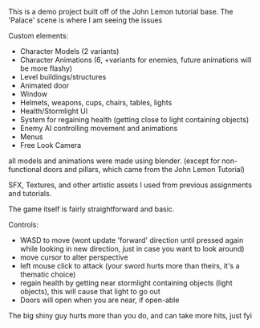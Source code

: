 <p>This is a demo project built off of the John Lemon tutorial base. The 'Palace' scene is where I am seeing the issues</p>

<p>Custom elements:</p>
<ul>
	<li>Character Models (2 variants)</li>
	<li>Character Animations (6, +variants for enemies, future animations will be more flashy)</li>
	<li>Level buildings/structures</li>
	<li>Animated door</li>
	<li>Window</li>
	<li>Helmets, weapons, cups, chairs, tables, lights</li>
	<li>Health/Stormlight UI</li>
	<li>System for regaining health (getting close to light containing objects)</li>
	<li>Enemy AI controlling movement and animations</li>
	<li>Menus</li>
	<li>Free Look Camera</li>
</ul>

<p>all models and animations were made using blender. (except for non-functional doors and pillars, which came from the John Lemon Tutorial)</p>
<p>SFX, Textures, and other artistic assets I used from previous assignments and tutorials.</p>
<p>The game itself is fairly straightforward and basic.</p>

<p>Controls:</p>
<ul>
	<li>WASD to move (wont update 'forward' direction until pressed again while looking in new direction, just in case you want to look around)</li>
	<li>move cursor to alter perspective</li>
	<li>left mouse click to attack (your sword hurts more than theirs, it's a thematic choice)</li>
	<li>regain health by getting near stormlight containing objects (light objects), this will cause that light to go out</li>
	<li>Doors will open when you are near, if open-able</li>
</ul>

<p>The big shiny guy hurts more than you do, and can take more hits, just fyi</p>
